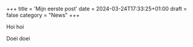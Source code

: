 +++
title = 'Mijn eerste post'
date = 2024-03-24T17:33:25+01:00
draft = false
category = "News"
+++

Hoi hoi

<!--more-->

Doei doei